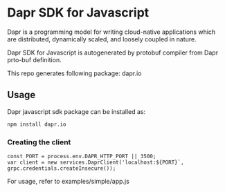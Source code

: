 # Dapr SDK for Javascript
Dapr is a programming model for writing cloud-native applications which are distributed, dynamically scaled, and loosely coupled in nature.

Dapr SDK for Javascript is autogenerated by protobuf compiler from Dapr prto-buf definition.

This repo generates following package:
dapr.io

## Usage
Dapr javascript sdk package can be installed as:
```bash
npm install dapr.io
```

### Creating the client
```
const PORT = process.env.DAPR_HTTP_PORT || 3500;
var client = new services.DaprClient('localhost:${PORT}`, grpc.credentials.createInsecure());
```

For usage, refer to examples/simple/app.js
